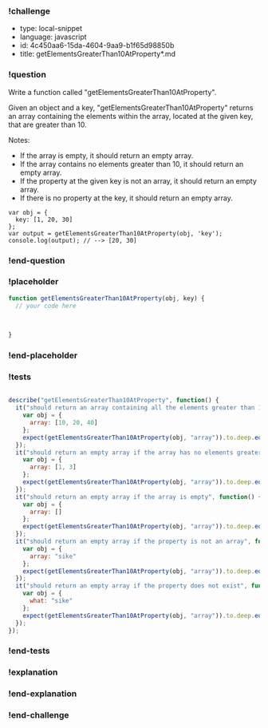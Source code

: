 ### !challenge

* type: local-snippet
* language: javascript
* id: 4c450aa6-15da-4604-9aa9-b1f65d98850b
* title: getElementsGreaterThan10AtProperty*.md

### !question

Write a function called "getElementsGreaterThan10AtProperty".

Given an object and a key, "getElementsGreaterThan10AtProperty" returns an array containing the elements within the array, located at the given key, that are greater than 10.

Notes:
* If the array is empty, it should return an empty array.
* If the array contains no elements greater than 10, it should return an empty array.
* If the property at the given key is not an array, it should return an empty array.
* If there is no property at the key, it should return an empty array.

```
var obj = {
  key: [1, 20, 30]
};
var output = getElementsGreaterThan10AtProperty(obj, 'key');
console.log(output); // --> [20, 30]
```

### !end-question

### !placeholder

```js
function getElementsGreaterThan10AtProperty(obj, key) {
  // your code here
   

   
}
```

### !end-placeholder

### !tests

```js

describe("getElementsGreaterThan10AtProperty", function() {
  it("should return an array containing all the elements greater than 10 in the array located at key", function() {
    var obj = {
      array: [10, 20, 40]
    };
    expect(getElementsGreaterThan10AtProperty(obj, "array")).to.deep.eq([20, 40]);
  });
  it("should return an empty array if the array has no elements greater than 10", function() {
    var obj = {
      array: [1, 3]
    };
    expect(getElementsGreaterThan10AtProperty(obj, "array")).to.deep.eq([]);
  });
  it("should return an empty array if the array is empty", function() {
    var obj = {
      array: []
    };
    expect(getElementsGreaterThan10AtProperty(obj, "array")).to.deep.eq([]);
  });
  it("should return an empty array if the property is not an array", function() {
    var obj = {
      array: "sike"
    };
    expect(getElementsGreaterThan10AtProperty(obj, "array")).to.deep.eq([]);
  });
  it("should return an empty array if the property does not exist", function() {
    var obj = {
      what: "sike"
    };
    expect(getElementsGreaterThan10AtProperty(obj, "array")).to.deep.eq([]);
  });
});


```

### !end-tests

### !explanation

### !end-explanation

### !end-challenge

